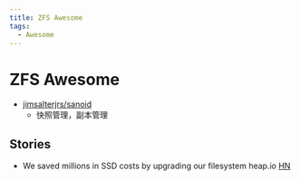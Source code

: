 ```yaml
---
title: ZFS Awesome
tags:
  - Awesome
---
```


# ZFS Awesome

- [jimsalterjrs/sanoid](https://github.com/jimsalterjrs/sanoid)
  - 快照管理，副本管理

## Stories

- We saved millions in SSD costs by upgrading our filesystem
  heap.io
  [HN](https://news.ycombinator.com/item?id=29164727)
